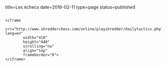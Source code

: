 title=Les échecs
date=2016-02-11
type=page
status=published
~~~~~~

<iframe
		src="http://www.shredderchess.com/online/playshredder/dailytactics.php?lang=en"
		width="410"
		height="440"
		scrolling="no"
		align="top"
		frameborder="0">
</iframe>
